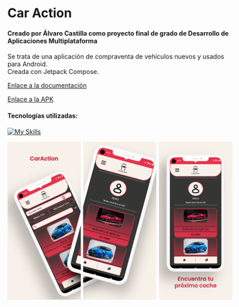 <h1>Car Action</h1>
<h4>Creado por Álvaro Castilla como proyecto final de grado de Desarrollo de Aplicaciones Multiplataforma</h4>
Se trata de una aplicación de compraventa de vehículos nuevos y usados para Android. <br>
Creada con Jetpack Compose. <br>


[Enlace a la documentación](https://alvaro-c.gitbook.io/proyecto-final-de-grado/)

[Enlace a la APK](https://mega.nz/file/qLAXjKLT#MQciafVRJKkztIpk0D_uQ2ugyo7KIcmpizUbgIQGcNQ)


<h4>Tecnologías utilizadas:</h4>

[![My Skills](https://skillicons.dev/icons?i=firebase,figma,androidstudio,kotlin)](https://skillicons.dev)

![alt Preview](https://github.com/alvarocastillx/PFG-CarAction/blob/main/proyectoMockup.png)
